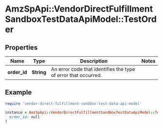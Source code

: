 # AmzSpApi::VendorDirectFulfillmentSandboxTestDataApiModel::TestOrder

## Properties

| Name | Type | Description | Notes |
| ---- | ---- | ----------- | ----- |
| **order_id** | **String** | An error code that identifies the type of error that occurred. |  |

## Example

```ruby
require 'vendor-direct-fulfillment-sandbox-test-data-api-model'

instance = AmzSpApi::VendorDirectFulfillmentSandboxTestDataApiModel::TestOrder.new(
  order_id: null
)
```

